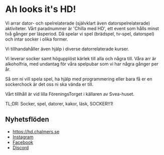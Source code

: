 # Ah looks it's HD!
Vi arrar dator- och spelrelaterade (självklart även datorspelrelaterade) aktiviteter. Vårt paradnummer är 'Chilla med HD', ett event som hålls minst två gånger per läsperiod. Då spelar vi spel (brädspel, tv-spel, datorspel) och intar socker i olika former.

Vi tillhandahåller även hjälp i diverse datorrelaterade kurser.

Vi leverar socker samt högupplöst kärlek till alla och några till. Våra arr är alkoholfria, med undantag för våra spelpubar som vi har några gånger per år.

Så om ni vill spela spel, ha hjälp med programmering eller bara få er en sockerchock är det oss ni ska vända er till.

Vårt tillhåll är vid lilla FöreningsTorget i källaren av Svea-huset.

TL;DR: Socker, spel, datorer, kakor, läsk, SOCKER!!1!

## Nyhetsflöden
- https://hd.chalmers.se
- [Instagram](https://www.instagram.com/hdchalmers/)
- [Facebook](https://www.facebook.com/HDChalmers/)
- [Discord](https://discord.com/invite/H8BZPtXbzx)
